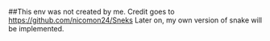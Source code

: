 ##This env was not created by me. Credit goes to https://github.com/nicomon24/Sneks
Later on, my own version of snake will be implemented.